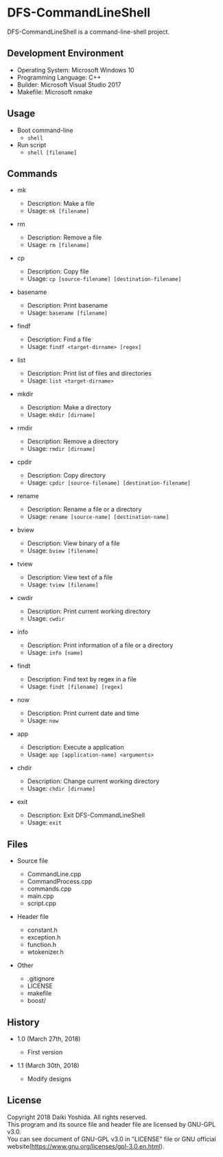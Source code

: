 DFS-CommandLineShell
=============
DFS-CommandLineShell is a command-line-shell project.

Development Environment
-----------------------
* Operating System: Microsoft Windows 10
* Programming Language: C++
* Builder: Microsoft Visual Studio 2017
* Makefile: Microsoft nmake

Usage
-----
* Boot command-line
	* `shell`
* Run script
	* `shell [filename]`

Commands
--------
* mk  
	* Description: Make a file
	* Usage: `mk [filename]`

* rm  
	* Description: Remove a file
	* Usage: `rm [filename]`

* cp  
	* Description: Copy file
	* Usage: `cp [source-filename] [destination-filename]`

* basename  
	* Description: Print basename
	* Usage: `basename [filename]`

* findf  
	* Description: Find a file
	* Usage: `findf <target-dirname> [regex]`

* list  
	* Description: Print list of files and directories
	* Usage: `list <target-dirname>`

* mkdir  
	* Description: Make a directory
	* Usage: `mkdir [dirname]`

* rmdir  
	* Description: Remove a directory
	* Usage: `rmdir [dirname]`

* cpdir  
	* Description: Copy directory
	* Usage: `cpdir [source-filename] [destination-filename]`

* rename  
	* Description: Rename a file or a directory
	* Usage: `rename [source-name] [destination-name]`

* bview  
	* Description: View binary of a file
	* Usage: `bview [filename]`

* tview  
	* Description: View text of a file
	* Usage: `tview [filename]`

* cwdir  
	* Description: Print current working directory
	* Usage: `cwdir`

* info  
	* Description: Print information of a file or a directory
	* Usage: `info [name]`

* findt  
	* Description: Find text by regex in a file
	* Usage: `findt [filename] [regex]`

* now  
	* Description: Print current date and time
	* Usage: `now`

* app  
	* Description: Execute a application
	* Usage: `app [application-name] <arguments>`

* chdir  
	* Description: Change current working directory
	* Usage: `chdir [dirname]`

* exit  
	* Description: Exit DFS-CommandLineShell
	* Usage: `exit`

Files
-----
* Source file
	* CommandLine.cpp
	* CommandProcess.cpp
	* commands.cpp
	* main.cpp
	* script.cpp

* Header file
	* constant.h
	* exception.h
	* function.h
	* wtokenizer.h

* Other
	* .gitignore
	* LICENSE
	* makefile
	* boost/

History
-------
* 1.0 (March 27th, 2018)
	* First version

* 1.1 (March 30th, 2018)
	* Modify designs

License
-------
Copyright 2018 Daiki Yoshida. All rights reserved.  
This program and its source file and header file are licensed by GNU-GPL v3.0.  
You can see document of GNU-GPL v3.0 in "LICENSE" file or GNU official website(https://www.gnu.org/licenses/gpl-3.0.en.html).  
